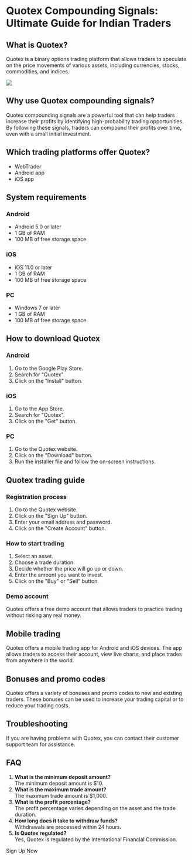 # Quotex Compounding Signals: Ultimate Guide for Indian Traders

## What is Quotex?

Quotex is a binary options trading platform that allows traders to
speculate on the price movements of various assets, including
currencies, stocks, commodities, and indices.

[![](https://static.quotex.io/files/8_en/300_250.jpg)](https://traff.sbs/brokerqxsignupf)

## Why use Quotex compounding signals?

Quotex compounding signals are a powerful tool that can help traders
increase their profits by identifying high-probability trading
opportunities. By following these signals, traders can compound their
profits over time, even with a small initial investment.

## Which trading platforms offer Quotex?

-   WebTrader
-   Android app
-   iOS app

## System requirements

### Android

-   Android 5.0 or later
-   1 GB of RAM
-   100 MB of free storage space

### iOS

-   iOS 11.0 or later
-   1 GB of RAM
-   100 MB of free storage space

### PC

-   Windows 7 or later
-   1 GB of RAM
-   100 MB of free storage space

## How to download Quotex

### Android

1.  Go to the Google Play Store.
2.  Search for "Quotex".
3.  Click on the "Install" button.

### iOS

1.  Go to the App Store.
2.  Search for "Quotex".
3.  Click on the "Get" button.

### PC

1.  Go to the Quotex website.
2.  Click on the "Download" button.
3.  Run the installer file and follow the on-screen instructions.

## Quotex trading guide

### Registration process

1.  Go to the Quotex website.
2.  Click on the "Sign Up" button.
3.  Enter your email address and password.
4.  Click on the "Create Account" button.

### How to start trading

1.  Select an asset.
2.  Choose a trade duration.
3.  Decide whether the price will go up or down.
4.  Enter the amount you want to invest.
5.  Click on the "Buy" or "Sell" button.

### Demo account

Quotex offers a free demo account that allows traders to practice
trading without risking any real money.

## Mobile trading

Quotex offers a mobile trading app for Android and iOS devices. The app
allows traders to access their account, view live charts, and place
trades from anywhere in the world.

## Bonuses and promo codes

Quotex offers a variety of bonuses and promo codes to new and existing
traders. These bonuses can be used to increase your trading capital or
to reduce your trading costs.

## Troubleshooting

If you are having problems with Quotex, you can contact their customer
support team for assistance.

## FAQ

1.  **What is the minimum deposit amount?**\
    The minimum deposit amount is \$10.
2.  **What is the maximum trade amount?**\
    The maximum trade amount is \$1,000.
3.  **What is the profit percentage?**\
    The profit percentage varies depending on the asset and the trade
    duration.
4.  **How long does it take to withdraw funds?**\
    Withdrawals are processed within 24 hours.
5.  **Is Quotex regulated?**\
    Yes, Quotex is regulated by the International Financial Commission.

Sign Up Now

